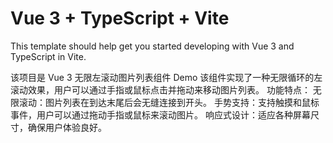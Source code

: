 # Vue 3 + TypeScript + Vite

This template should help get you started developing with Vue 3 and TypeScript in Vite.

该项目是 Vue 3 无限左滚动图片列表组件 Demo 
该组件实现了一种无限循环的左滚动效果，用户可以通过手指或鼠标点击并拖动来移动图片列表。 
功能特点： 无限滚动：图片列表在到达末尾后会无缝连接到开头。 
手势支持：支持触摸和鼠标事件，用户可以通过拖动手指或鼠标来滚动图片。 
响应式设计：适应各种屏幕尺寸，确保用户体验良好。